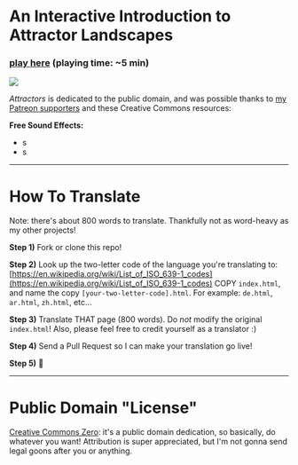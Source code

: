# An Interactive Introduction to Attractor Landscapes

### [play here](http://ncase.me/attractors/) (playing time: ~5 min)

![](http://ncase.me/attractors/social/thumbnail.png)

*Attractors* is dedicated to the public domain,
and was possible thanks to [my Patreon supporters](http://patreon.com/ncase)
and these Creative Commons resources:

**Free Sound Effects:**

* s
* s

---

# How To Translate

Note: there's about 800 words to translate. Thankfully not as word-heavy as my other projects!

**Step 1)** Fork or clone this repo!

**Step 2)**
Look up the two-letter code of the language you're translating to:
[https://en.wikipedia.org/wiki/List_of_ISO_639-1_codes](https://en.wikipedia.org/wiki/List_of_ISO_639-1_codes)
COPY `index.html`, and name the copy `[your-two-letter-code].html`.
For example: `de.html`, `ar.html`, `zh.html`, etc...

**Step 3)** Translate THAT page (800 words).
Do *not* modify the original `index.html`!
Also, please feel free to credit yourself as a translator :)

**Step 4)** Send a Pull Request so I can make your translation go live!

**Step 5)** 🎉

---

# Public Domain "License"

[Creative Commons Zero](https://github.com/ncase/trust/blob/gh-pages/LICENSE):
it's a public domain dedication, so basically, do whatever you want!
Attribution is super appreciated, but I'm not gonna send legal goons after you or anything.